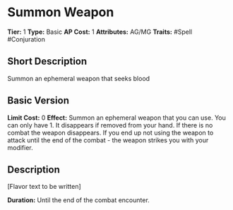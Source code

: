 # Summon Weapon

**Tier:** 1
**Type:** Basic
**AP Cost:** 1
**Attributes:** AG/MG
**Traits:** #Spell #Conjuration

## Short Description
Summon an ephemeral weapon that seeks blood

## Basic Version
**Limit Cost:** 0
**Effect:** Summon an ephemeral weapon that you can use. You can only have 1. It disappears if removed from your hand. If there is no combat the weapon disappears. If you end up not using the weapon to attack until the end of the combat - the weapon strikes you with your modifier.

## Description
[Flavor text to be written]

**Duration:** Until the end of the combat encounter.
